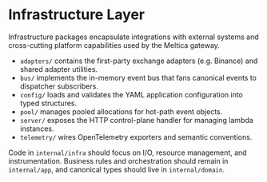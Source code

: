 # Infrastructure Layer

Infrastructure packages encapsulate integrations with external systems and
cross-cutting platform capabilities used by the Meltica gateway.

- `adapters/` contains the first-party exchange adapters (e.g. Binance) and
  shared adapter utilities.
- `bus/` implements the in-memory event bus that fans canonical events to
  dispatcher subscribers.
- `config/` loads and validates the YAML application configuration into typed
  structures.
- `pool/` manages pooled allocations for hot-path event objects.
- `server/` exposes the HTTP control-plane handler for managing lambda
  instances.
- `telemetry/` wires OpenTelemetry exporters and semantic conventions.

Code in `internal/infra` should focus on I/O, resource management, and
instrumentation. Business rules and orchestration should remain in
`internal/app`, and canonical types should live in `internal/domain`.
